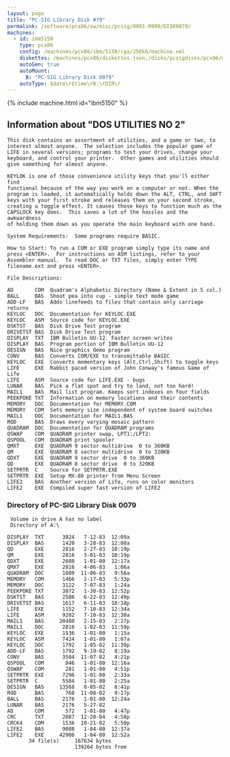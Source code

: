 ```yaml
---
layout: page
title: "PC-SIG Library Disk #79"
permalink: /software/pcx86/sw/misc/pcsig/0001-0999/DISK0079/
machines:
  - id: ibm5150
    type: pcx86
    config: /machines/pcx86/ibm/5150/cga/256kb/machine.xml
    diskettes: /machines/pcx86/diskettes.json,/disks/pcsigdisks/pcx86/diskettes.json
    autoGen: true
    autoMount:
      B: "PC-SIG Library Disk 0079"
    autoType: $date\r$time\rB:\rDIR\r
---
```


{% include machine.html id="ibm5150" %}

## Information about "DOS UTILITIES NO 2"

    This disk contains an assortment of utilities, and a game or two, to
    interest almost anyone.  The selection includes the popular game of
    LIFE in several versions; programs to test your drives, change your
    keyboard, and control your printer.  Other games and utilities should
    give something for almost anyone.
    
    KEYLOK is one of those convenience utility keys that you'll either find
    functional because of the way you work on a computer or not. When the
    program is loaded, it automatically holds down the ALT, CTRL, and SHFT
    keys with your first stroke and releases them on your second stroke,
    creating a toggle effect. It causes those keys to function much as the
    CAPSLOCK key does.  This saves a lot of the hassles and the awkwardness
    of holding them down as you operate the main keyboard with one hand.
    
    System Requirements:  Some programs require BASIC.
    
    How to Start: To run a COM or EXE program simply type its name and
    press <ENTER>.  For instructions on ASM listings, refer to your
    Assembler manual.  To read DOC or TXT files, simply enter TYPE
    filename.ext and press <ENTER>.
    
    File Descriptions:
    
    AD       COM  Quadram's Alphabetic Directory (Name & Extent in 5 col.)
    BALL     BAS  Shoot pea into cup - simple text mode game
    ADD-LF   BAS  Adds linefeeds to files that contain only carriage returns
    KEYLOC   DOC  Documentation for KEYLOC.EXE
    KEYLOC   ASM  Source code for KEYLOC.EXE
    DSKTST   BAS  Disk Drive Test program
    DRIVETST BAS  Disk Drive Test program
    DISPLAY  TXT  IBM Bulletin UU-12. Faster screen writes
    DISPLAY  BAS  Program portion of IBM Bulletin UU-12
    DESIGN   BAS  Nice graphics demo program
    CONV     BAS  Converts COM/EXE to transmittable BASIC
    KEYLOC   EXE  Converts momentary keys (Alt,Ctrl,Shift) to toggle keys
    LIFE     EXE  Rabbit paced version of John Conway's famous Game of Life
    LIFE     ASM  Source code for LIFE.EXE - bugs
    LUNAR    BAS  Pick a flat spot and try to land, not too hard!
    MAIL1    BAS  Mail list program. Keeps sort indexes on four fields
    PEEKPOKE TXT  Information on memory locations and their contents
    MEMORY   DOC  Documentation for MEMORY.COM
    MEMORY   COM  Sets memory size independent of system board switches
    MAIL1    DOC  Documentation for MAIL1.BAS
    ROD      BAS  Draws every varying mosaic pattern
    QUADRAM  DOC  Documentation for QUADRAM programs
    QSWAP    COM  QUADRAM printer swap, LPT1:/LPT2:
    QSPOOL   COM  QUADRAM print spooler
    QMXT     EXE  QUADRAM 9 sector multidrive  0 to 360KB
    QM       EXE  QUADRAM 8 sector multidrive  0 to 320KB
    QDXT     EXE  QUADRAM 9 sector drive  0 to 360KB
    QD       EXE  QUADRAM 8 sector drive  0 to 320KB
    SETPRTR  C    Source for SETPRTR.EXE
    SETPRTR  EXE  Setup MX-80 printer from Menu Screen
    LIFE2    BAS  Another version of Life, runs on color monitors
    LIFE2    EXE  Compiled super fast version of LIFE2

### Directory of PC-SIG Library Disk 0079

     Volume in drive A has no label
     Directory of A:\

    DISPLAY  TXT      3024   7-12-83  12:09a
    DISPLAY  BAS      1420   3-28-83  12:08a
    QD       EXE      2816   2-27-83  10:19p
    QM       EXE      2816   3-01-83  10:19p
    QDXT     EXE      2688   1-01-80  12:17a
    QMXT     EXE      2816   4-06-83   1:06a
    QUADRAM  DOC      1609  11-06-83   9:56a
    MEMORY   COM      1466   1-17-83   5:33p
    MEMORY   DOC      3122   7-07-83   1:24a
    PEEKPOKE TXT      3072   1-30-83  12:52p
    DSKTST   BAS      2586   6-22-83  12:49p
    DRIVETST BAS      1617   6-11-83  10:18p
    LIFE     EXE      1152   7-10-83  12:34a
    LIFE     ASM      9202   7-10-83  12:30a
    MAIL1    BAS     20480   2-15-83   2:27p
    MAIL1    DOC      2816   1-02-83  11:59p
    KEYLOC   EXE      1536   1-01-80   1:15a
    KEYLOC   ASM      7424   1-01-80   1:07a
    KEYLOC   DOC      1792   1-05-82  11:39p
    ADD-LF   BAS      1792   9-19-82   8:19a
    CONV     BAS      3584  11-07-82   4:21p
    QSPOOL   COM       846   1-01-80  12:16a
    QSWAP    COM       281   1-01-80   4:51p
    SETPRTR  EXE      7296   1-01-80   2:33a
    SETPRTR  C        5504   1-01-80   2:25a
    DESIGN   BAS     13568   8-05-82   8:41p
    ROD      BAS       768  11-08-82   9:17p
    BALL     BAS      2176   1-01-80  12:24a
    LUNAR    BAS      2176   5-27-82
    AD       COM       572   1-01-80   4:47p
    CRC      TXT      2087  12-20-84   4:58p
    CRCK4    COM      1536  10-21-82   5:50p
    LIFE2    BAS      9088   1-04-80  12:37a
    LIFE2    EXE     42906   1-04-80  12:52a
           34 file(s)     167634 bytes
                          139264 bytes free
